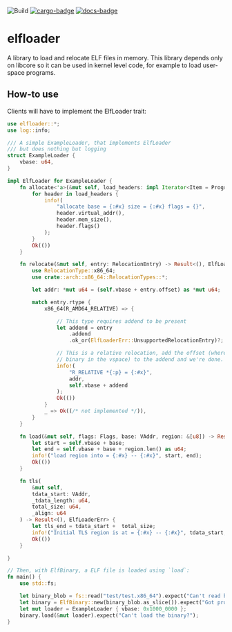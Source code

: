 ![Build](https://github.com/gz/rust-elfloader/actions/workflows/standard.yml/badge.svg) [![cargo-badge][]][cargo-link] [![docs-badge][]][docs-link]

# elfloader

A library to load and relocate ELF files in memory. This library depends only on
libcore so it can be used in kernel level code, for example to load user-space
programs.

## How-to use

Clients will have to implement the ElfLoader trait:

```rust
use elfloader::*;
use log::info;

/// A simple ExampleLoader, that implements ElfLoader
/// but does nothing but logging
struct ExampleLoader {
    vbase: u64,
}

impl ElfLoader for ExampleLoader {
    fn allocate<'a>(&mut self, load_headers: impl Iterator<Item = ProgramHeader<'a>>) -> Result<(), ElfLoaderErr> {
        for header in load_headers {
            info!(
                "allocate base = {:#x} size = {:#x} flags = {}",
                header.virtual_addr(),
                header.mem_size(),
                header.flags()
            );
        }
        Ok(())
    }

    fn relocate(&mut self, entry: RelocationEntry) -> Result<(), ElfLoaderErr> {
        use RelocationType::x86_64;
        use crate::arch::x86_64::RelocationTypes::*;

        let addr: *mut u64 = (self.vbase + entry.offset) as *mut u64;

        match entry.rtype {
            x86_64(R_AMD64_RELATIVE) => {

                // This type requires addend to be present
                let addend = entry
                    .addend
                    .ok_or(ElfLoaderErr::UnsupportedRelocationEntry)?;

                // This is a relative relocation, add the offset (where we put our
                // binary in the vspace) to the addend and we're done.
                info!(
                    "R_RELATIVE *{:p} = {:#x}",
                    addr,
                    self.vbase + addend
                );
                Ok(())
            }
            _ => Ok((/* not implemented */)),
        }
    }

    fn load(&mut self, flags: Flags, base: VAddr, region: &[u8]) -> Result<(), ElfLoaderErr> {
        let start = self.vbase + base;
        let end = self.vbase + base + region.len() as u64;
        info!("load region into = {:#x} -- {:#x}", start, end);
        Ok(())
    }

    fn tls(
        &mut self,
        tdata_start: VAddr,
        _tdata_length: u64,
        total_size: u64,
        _align: u64
    ) -> Result<(), ElfLoaderErr> {
        let tls_end = tdata_start +  total_size;
        info!("Initial TLS region is at = {:#x} -- {:#x}", tdata_start, tls_end);
        Ok(())
    }

}

// Then, with ElfBinary, a ELF file is loaded using `load`:
fn main() {
    use std::fs;

    let binary_blob = fs::read("test/test.x86_64").expect("Can't read binary");
    let binary = ElfBinary::new(binary_blob.as_slice()).expect("Got proper ELF file");
    let mut loader = ExampleLoader { vbase: 0x1000_0000 };
    binary.load(&mut loader).expect("Can't load the binary?");
}
```

[//]: # (badges/links)
[cargo-badge]: https://img.shields.io/crates/v/elfloader.svg?label=crates.io
[cargo-link]: https://crates.io/crates/elfloader
[docs-badge]: https://docs.rs/elfloader/badge.svg?label=docs.rs
[docs-link]: https://docs.rs/elfloader
